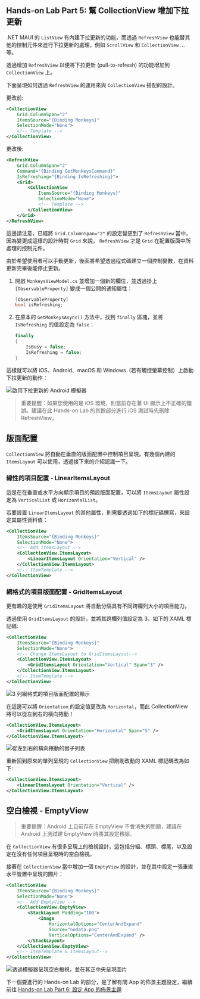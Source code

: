 ## Hands-on Lab Part 5: 幫 CollectionView 增加下拉更新

.NET MAUI 的 `ListView` 有內建下拉更新的功能，而透過 `RefreshView` 也能替其他的控制元件來進行下拉更新的處理，例如 `ScrollView` 和 `CollectionView` ...等。

透過增加 `RefreshView` 以便將下拉更新 (pull-to-refresh) 的功能增加到 `CollectionView` 上。

下面呈現如何透過 `RefreshView` 的運用來與 `CollectionView` 搭配的設計。 

更改前:

```xml
<CollectionView
    Grid.ColumnSpan="2"
    ItemsSource="{Binding Monkeys}"
    SelectionMode="None">
    <!-- Template -->
</CollectionView>
```

更改後:

```xml
<RefreshView
    Grid.ColumnSpan="2"
    Command="{Binding GetMonkeysCommand}"
    IsRefreshing="{Binding IsRefreshing}">
    <Grid>
        <CollectionView
            ItemsSource="{Binding Monkeys}"
            SelectionMode="None">
            <!-- Template -->
        </CollectionView>
    </Grid>
</RefreshView>
```

這邊請注意，已經將 `Grid.ColumnSpan="2"` 的設定變更到了 `RefreshView` 當中，因為變更成這樣的設計時對 `Grid` 來說， `RefreshView` 才是 `Grid` 在配置版面中所處理的控制元件。

由於希望使用者可以手動更新，後面將希望透過程式碼建立一個控制變數，在資料更新完畢後能停止更新。

1. 開啟 `MonkeysViewModel.cs` 並增加一個新的欄位，並透過掛上 `[ObservableProperty]` 變成一個公開的通知屬性：

    ```csharp
    [ObservableProperty]
    bool isRefreshing;
    ```

2. 在原本的 `GetMonkeysAsync()` 方法中，找到 `finally` 區塊，並將 `IsRefreshing` 的值設定為 `false`：

    ```csharp
    finally
    {
        IsBusy = false;
        IsRefreshing = false;
    }
    ```
這樣就可以將 iOS、Android、macOS 和 Windows（若有觸控螢幕控制）上啟動下拉更新的動作：

![啟用下拉更新的 Android 模擬器](../Art/PullToRefresh.PNG)

> 重要提醒：如果您使用的是 iOS 環境，則當前存在著 UI 顯示上不正確的錯誤。建議在此 Hands-on Lab 的其餘部分進行 iOS 測試時先刪除 RefreshView。


## 版面配置

`CollectionView` 將自動在垂直的版面配置中控制項目呈現。有幾個內建的 `ItemsLayout` 可以使用，透過接下來的介紹認識一下。

### 線性的項目配置 - LinearItemsLayout

這是在在垂直或水平方向顯示項目的預設版面配置，可以將 `ItemsLayout` 屬性設定為 `VerticalList` 或 `HorizontalList`。

若要設置 `LinearItemsLayout` 的其他屬性，則需要透過如下的標記碼撰寫，來設定其屬性資料值：

```xml
<CollectionView
    ItemsSource="{Binding Monkeys}"
    SelectionMode="None">
    <!-- Add ItemsLayout -->
    <CollectionView.ItemsLayout>
        <LinearItemsLayout Orientation="Vertical" />
    </CollectionView.ItemsLayout>
    <!-- ItemTemplate -->
</CollectionView>
```

### 網格式的項目版面配置 - GridItemsLayout

更有趣的是使用 `GridItemsLayout` 將自動分隔具有不同跨欄列大小的項目能力。

透過使用 `GridItemsLayout` 的設計，並將其跨欄列值設定為 3，如下的 XAML 標記碼:

```xml
<CollectionView
    ItemsSource="{Binding Monkeys}"
    SelectionMode="None">
    <!-- Change ItemsLayout to GridItemsLayout-->
    <CollectionView.ItemsLayout>
        <GridItemsLayout Orientation="Vertical" Span="3" />
    </CollectionView.ItemsLayout>
    <!-- ItemTemplate -->
</CollectionView>
```

![3 列網格式的項目版面配置的顯示](../Art/GridItemsLayoutVert.png)

在這邊可以將 `Orientation` 的設定值更改為 `Horizontal`，而此 CollectionView 將可以從左到右的橫向捲動！

```xml
<CollectionView.ItemsLayout>
    <GridItemsLayout Orientation="Horizontal" Span="5" />
</CollectionView.ItemsLayout>
```

![從左到右的橫向捲動的猴子列表](../Art/GridItemsLayoutHorizontal.png)

重新回到原來的單列呈現的 `CollectionView` 把剛剛改動的 XAML 標記碼改為如下:

```xml
<CollectionView.ItemsLayout>
    <LinearItemsLayout Orientation="Vertical" />
</CollectionView.ItemsLayout>
```

## 空白檢視 - EmptyView

> 重要提醒：Android 上目前存在 EmptyView 不會消失的問題，建議在 Android 上測試建 EmptyView 時將其設定移除。

在 `CollectionView` 有很多呈現上的檢視設計，這包括分組、標頭、標尾，以及設定在沒有任何項目呈現時的空白檢視。

接著在 `CollectionView` 當中增加一個 `EmptyView` 的設計，並在其中設定一張垂直水平皆置中呈現的圖片：

```xml
<CollectionView
    ItemsSource="{Binding Monkeys}"
    SelectionMode="None">
    <!-- Add EmptyView -->
    <CollectionView.EmptyView>
        <StackLayout Padding="100">
            <Image
                HorizontalOptions="CenterAndExpand"
                Source="nodata.png"
                VerticalOptions="CenterAndExpand" />
        </StackLayout>
    </CollectionView.EmptyView>
    <!-- ItemTemplate & ItemsLayout-->
</CollectionView>
```

![透過模擬器呈現空白檢視，並在其正中央呈現圖片](../Art/EmptyView.png)

下一個要進行的 Hands-on Lab 的部分，是了解有關 App 的佈景主題設定，繼續前往 [Hands-on Lab Part 6: 設定 App 的佈景主題 ](../Part%206%20-%20AppThemes/README.zh-tw.md)
